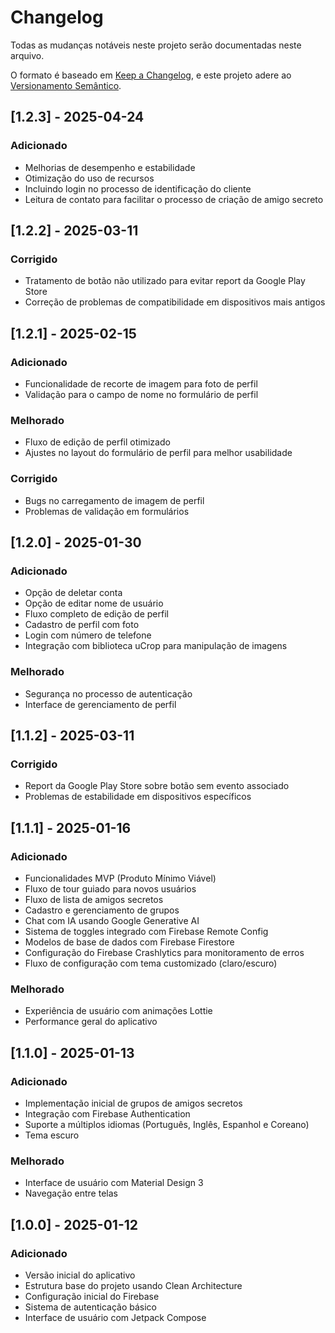 # Changelog

Todas as mudanças notáveis neste projeto serão documentadas neste arquivo.

O formato é baseado em [Keep a Changelog](https://keepachangelog.com/pt-BR/1.0.0/),
e este projeto adere ao [Versionamento Semântico](https://semver.org/lang/pt-BR/).

## [1.2.3] - 2025-04-24

### Adicionado
- Melhorias de desempenho e estabilidade
- Otimização do uso de recursos
- Incluindo login no processo de identificação do cliente
- Leitura de contato para facilitar o processo de criação de amigo secreto

## [1.2.2] - 2025-03-11

### Corrigido
- Tratamento de botão não utilizado para evitar report da Google Play Store
- Correção de problemas de compatibilidade em dispositivos mais antigos

## [1.2.1] - 2025-02-15

### Adicionado
- Funcionalidade de recorte de imagem para foto de perfil
- Validação para o campo de nome no formulário de perfil

### Melhorado
- Fluxo de edição de perfil otimizado
- Ajustes no layout do formulário de perfil para melhor usabilidade

### Corrigido
- Bugs no carregamento de imagem de perfil
- Problemas de validação em formulários

## [1.2.0] - 2025-01-30

### Adicionado
- Opção de deletar conta
- Opção de editar nome de usuário
- Fluxo completo de edição de perfil
- Cadastro de perfil com foto
- Login com número de telefone
- Integração com biblioteca uCrop para manipulação de imagens

### Melhorado
- Segurança no processo de autenticação
- Interface de gerenciamento de perfil

## [1.1.2] - 2025-03-11

### Corrigido
- Report da Google Play Store sobre botão sem evento associado
- Problemas de estabilidade em dispositivos específicos

## [1.1.1] - 2025-01-16

### Adicionado
- Funcionalidades MVP (Produto Mínimo Viável)
- Fluxo de tour guiado para novos usuários
- Fluxo de lista de amigos secretos
- Cadastro e gerenciamento de grupos
- Chat com IA usando Google Generative AI
- Sistema de toggles integrado com Firebase Remote Config
- Modelos de base de dados com Firebase Firestore
- Configuração do Firebase Crashlytics para monitoramento de erros
- Fluxo de configuração com tema customizado (claro/escuro)

### Melhorado
- Experiência de usuário com animações Lottie
- Performance geral do aplicativo

## [1.1.0] - 2025-01-13

### Adicionado
- Implementação inicial de grupos de amigos secretos
- Integração com Firebase Authentication
- Suporte a múltiplos idiomas (Português, Inglês, Espanhol e Coreano)
- Tema escuro

### Melhorado
- Interface de usuário com Material Design 3
- Navegação entre telas

## [1.0.0] - 2025-01-12

### Adicionado
- Versão inicial do aplicativo
- Estrutura base do projeto usando Clean Architecture
- Configuração inicial do Firebase
- Sistema de autenticação básico
- Interface de usuário com Jetpack Compose
